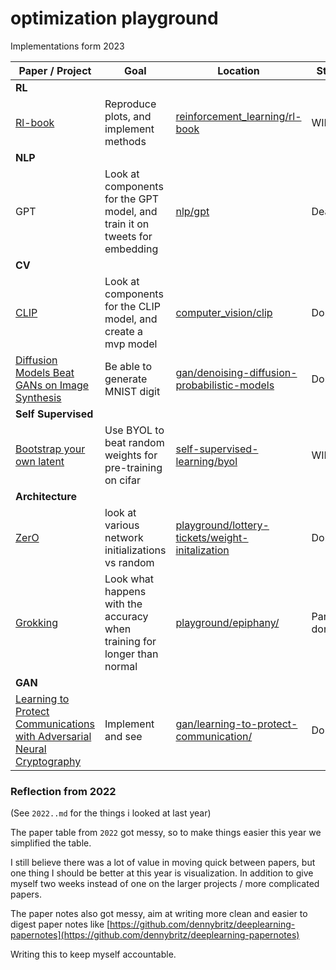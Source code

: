 # optimization playground

Implementations form 2023

| **Paper / Project**                                                                                         | **Goal**                                                                   | **Location**                                                                                         | **Status**     |
| ----------------------------------------------------------------------------------------------------------- | -------------------------------------------------------------------------- | ---------------------------------------------------------------------------------------------------- | -------------- |
| **RL**                                                                                                      |                                                                            |                                                                                                      |                |
| [Rl-book](http://incompleteideas.net/book/the-book.html)                                                    | Reproduce plots, and implement methods                                     | [reinforcement_learning/rl-book](./reinforcement_learning/rl-book/)                                  | WIP            |
| **NLP**                                                                                                     |                                                                            |                                                                                                      |                |
| GPT                                                                                                         | Look at components for the GPT model, and train it on tweets for embedding | [nlp/gpt](./nlp/gpt)                                                                                 | Deadline       |
| **CV**                                                                                                      |                                                                            |                                                                                                      |                |
| [CLIP](https://openai.com/blog/clip/)                                                                       | Look at components for the CLIP model, and create a mvp model              | [computer_vision/clip](./computer_vision/clip/)                                                      | Done           |
| [Diffusion Models Beat GANs on Image Synthesis](https://arxiv.org/pdf/2105.05233.pdf)                       | Be able to generate MNIST digit                                            | [gan/denoising-diffusion-probabilistic-models](./gan/denoising-diffusion-probabilistic-models)       | Done           |
| **Self Supervised**                                                                                         |                                                                            |                                                                                                      |                |
| [Bootstrap your own latent](https://arxiv.org/abs/2006.07733)                                               | Use BYOL to beat random weights for pre-training on cifar                  | [self-supervised-learning/byol](./self-supervised-learning/byol)                                     | WIP            |
| **Architecture**                                                                                            |                                                                            |                                                                                                      |                |
| [ZerO](https://arxiv.org/abs/2110.12661)                                                                    | look at various network initializations vs random                          | [playground/lottery-tickets/weight-initalization](./playground/lottery-tickets/weight-initalization) | Done           |
| [Grokking](https://mathai-iclr.github.io/papers/papers/MATHAI_29_paper.pdf)                                 | Look what happens with the accuracy when training for longer than normal   | [playground/epiphany/](./playground/epiphany/)                                                       | Partially done |
| **GAN**                                                                                                     |                                                                            |                                                                                                      |                |
| [Learning to Protect Communications with Adversarial Neural Cryptography](https://arxiv.org/abs/1610.06918) | Implement and see                                                          | [gan/learning-to-protect-communication/](./gan/learning-to-protect-communication/)                   | Done           |


### Reflection from 2022
(See `2022..md` for the things i looked at last year)

The paper table from `2022` got messy, so to make things easier this year we simplified the table.

I still believe there was a lot of value in moving quick between papers, but one thing I should be better at this year is visualization. In addition to give myself two weeks instead of one on the larger projects / more complicated papers.

The paper notes also got messy, aim at writing more clean and easier to digest paper notes like [https://github.com/dennybritz/deeplearning-papernotes](https://github.com/dennybritz/deeplearning-papernotes)

Writing this to keep myself accountable.

